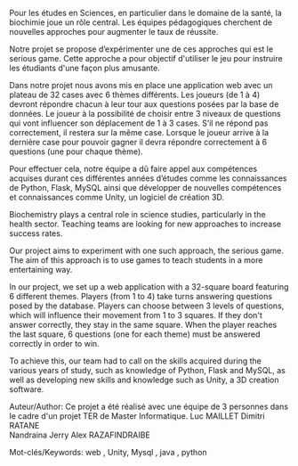 Pour les études en Sciences, en particulier dans le domaine de la santé, la biochimie joue un rôle central. Les équipes pédagogiques cherchent de nouvelles approches pour augmenter le taux de réussite.

Notre projet se propose d’expérimenter une de ces approches qui est le serious game.
Cette approche a pour objectif d'utiliser le jeu pour instruire les étudiants d'une façon plus amusante.


Dans notre projet nous avons mis en place une application web avec un plateau de 32 cases avec 6 thèmes différents. Les joueurs (de 1 à 4) devront répondre chacun à leur tour aux questions posées par la base de données. Le joueur à la possibilité de choisir entre 3 niveaux de questions qui vont influencer son déplacement de 1 à 3 cases. S’il ne répond pas correctement, il restera sur la même case. Lorsque le joueur arrive à la dernière case pour pouvoir gagner il devra répondre correctement à 6 questions (une pour chaque thème).

Pour effectuer cela, notre équipe a dû faire appel aux compétences acquises durant ces différentes années d’études comme les connaissances de Python, Flask, MySQL ainsi que développer de nouvelles compétences et connaissances comme Unity, un logiciel de création 3D.

Biochemistry plays a central role in science studies, particularly in the health sector. Teaching teams are looking for new approaches to increase success rates.

Our project aims to experiment with one such approach, the serious game.
The aim of this approach is to use games to teach students in a more entertaining way.


In our project, we set up a web application with a 32-square board featuring 6 different themes. Players (from 1 to 4) take turns answering questions posed by the database. Players can choose between 3 levels of questions, which will influence their movement from 1 to 3 squares. If they don't answer correctly, they stay in the	 same square. When the player reaches the last square, 6 questions (one for each theme) must be answered correctly in order to win.

To achieve this, our team had to call on the skills acquired during the various years of study, such as knowledge of Python, Flask and MySQL, as well as developing new skills and knowledge such as Unity, a 3D creation software.

Auteur/Author: 
Ce projet a été réalisé avec une équipe de 3 personnes dans le cadre d'un projet TER de Master Informatique.
Luc MAILLET 
Dimitri RATANE 				
Nandraina Jerry Alex RAZAFINDRAIBE

Mot-clés/Keywords:
web , Unity, Mysql , java , python

